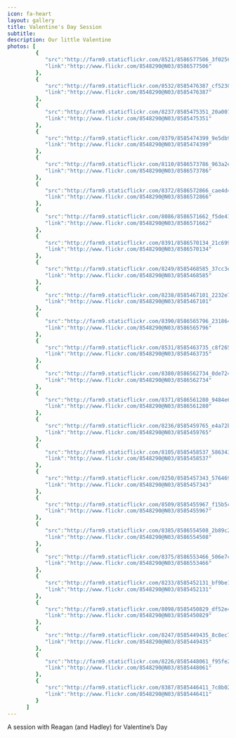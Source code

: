 ```yaml
---
icon: fa-heart
layout: gallery
title: Valentine's Day Session
subtitle:
description: Our little Valentine
photos: [
         {
            "src":"http://farm9.staticflickr.com/8521/8586577506_3f02563f80_z.jpg",
            "link":"http://www.flickr.com/8548290@N03/8586577506"
         },
         {
            "src":"http://farm9.staticflickr.com/8532/8585476387_cf523035fc_z.jpg",
            "link":"http://www.flickr.com/8548290@N03/8585476387"
         },
         {
            "src":"http://farm9.staticflickr.com/8237/8585475351_20a00782ee_z.jpg",
            "link":"http://www.flickr.com/8548290@N03/8585475351"
         },
         {
            "src":"http://farm9.staticflickr.com/8379/8585474399_9e5db9b5bb_z.jpg",
            "link":"http://www.flickr.com/8548290@N03/8585474399"
         },
         {
            "src":"http://farm9.staticflickr.com/8110/8586573786_963a2e0108_z.jpg",
            "link":"http://www.flickr.com/8548290@N03/8586573786"
         },
         {
            "src":"http://farm9.staticflickr.com/8372/8586572866_cae4d4bef2_z.jpg",
            "link":"http://www.flickr.com/8548290@N03/8586572866"
         },
         {
            "src":"http://farm9.staticflickr.com/8086/8586571662_f5de413952_z.jpg",
            "link":"http://www.flickr.com/8548290@N03/8586571662"
         },
         {
            "src":"http://farm9.staticflickr.com/8391/8586570134_21c699e888_z.jpg",
            "link":"http://www.flickr.com/8548290@N03/8586570134"
         },
         {
            "src":"http://farm9.staticflickr.com/8249/8585468585_37cc3e6b1d_z.jpg",
            "link":"http://www.flickr.com/8548290@N03/8585468585"
         },
         {
            "src":"http://farm9.staticflickr.com/8238/8585467101_2232e736be_z.jpg",
            "link":"http://www.flickr.com/8548290@N03/8585467101"
         },
         {
            "src":"http://farm9.staticflickr.com/8390/8586565796_2318648813_z.jpg",
            "link":"http://www.flickr.com/8548290@N03/8586565796"
         },
         {
            "src":"http://farm9.staticflickr.com/8531/8585463735_c8f265b19a_z.jpg",
            "link":"http://www.flickr.com/8548290@N03/8585463735"
         },
         {
            "src":"http://farm9.staticflickr.com/8380/8586562734_0de7249382_z.jpg",
            "link":"http://www.flickr.com/8548290@N03/8586562734"
         },
         {
            "src":"http://farm9.staticflickr.com/8371/8586561280_9484e6b437_z.jpg",
            "link":"http://www.flickr.com/8548290@N03/8586561280"
         },
         {
            "src":"http://farm9.staticflickr.com/8236/8585459765_e4a72b120a_z.jpg",
            "link":"http://www.flickr.com/8548290@N03/8585459765"
         },
         {
            "src":"http://farm9.staticflickr.com/8105/8585458537_5863433b24_z.jpg",
            "link":"http://www.flickr.com/8548290@N03/8585458537"
         },
         {
            "src":"http://farm9.staticflickr.com/8250/8585457343_5764696cae_z.jpg",
            "link":"http://www.flickr.com/8548290@N03/8585457343"
         },
         {
            "src":"http://farm9.staticflickr.com/8509/8585455967_f15b5c4910_z.jpg",
            "link":"http://www.flickr.com/8548290@N03/8585455967"
         },
         {
            "src":"http://farm9.staticflickr.com/8385/8586554508_2b89c2ba73_z.jpg",
            "link":"http://www.flickr.com/8548290@N03/8586554508"
         },
         {
            "src":"http://farm9.staticflickr.com/8375/8586553466_506e7c8c6a_z.jpg",
            "link":"http://www.flickr.com/8548290@N03/8586553466"
         },
         {
            "src":"http://farm9.staticflickr.com/8233/8585452131_bf9be14d84_z.jpg",
            "link":"http://www.flickr.com/8548290@N03/8585452131"
         },
         {
            "src":"http://farm9.staticflickr.com/8098/8585450829_df52e415a2_z.jpg",
            "link":"http://www.flickr.com/8548290@N03/8585450829"
         },
         {
            "src":"http://farm9.staticflickr.com/8247/8585449435_8c8ec7d24a_z.jpg",
            "link":"http://www.flickr.com/8548290@N03/8585449435"
         },
         {
            "src":"http://farm9.staticflickr.com/8226/8585448061_f95fe205ef_z.jpg",
            "link":"http://www.flickr.com/8548290@N03/8585448061"
         },
         {
            "src":"http://farm9.staticflickr.com/8387/8585446411_7c8b026f9a_z.jpg",
            "link":"http://www.flickr.com/8548290@N03/8585446411"
         }
      ]
---
```


A session with Reagan (and Hadley) for Valentine’s Day
